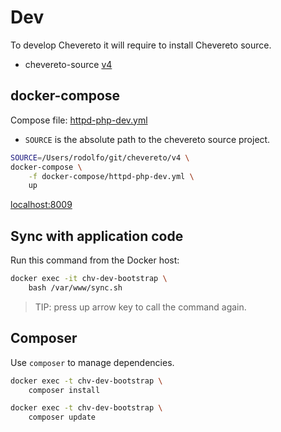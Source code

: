# Dev

To develop Chevereto it will require to install Chevereto source.

* chevereto-source [v4](https://github.com/chevereto/v4)

## docker-compose

Compose file: [httpd-php-dev.yml](docker-compose/httpd-php-dev.yml)

* `SOURCE` is the absolute path to the chevereto source project.

```sh
SOURCE=/Users/rodolfo/git/chevereto/v4 \
docker-compose \
    -f docker-compose/httpd-php-dev.yml \
    up
```

[localhost:8009](http://localhost:8009)

## Sync with application code

Run this command from the Docker host:

```sh
docker exec -it chv-dev-bootstrap \
    bash /var/www/sync.sh
```

> TIP: press up arrow key to call the command again.

## Composer

Use `composer` to manage dependencies.

```sh
docker exec -t chv-dev-bootstrap \
    composer install
```

```sh
docker exec -t chv-dev-bootstrap \
    composer update
```
